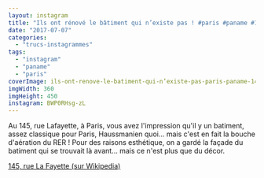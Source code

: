 ```yaml
---
layout: instagram
title: "Ils ont rénové le bâtiment qui n’existe pas ! #paris #paname #145ruelafayette"
date: "2017-07-07"
categories: 
  - "trucs-instagrammes"
tags: 
  - "instagram"
  - "paname"
  - "paris"
coverImage: ils-ont-renove-le-batiment-qui-n’existe-pas-paris-paname-145ruelafayette.jpg
imgWidth: 360
imgHeight: 450
instagram: BWP0RHsg-zL
---
```


Au 145, rue Lafayette, à Paris, vous avez l'impression qu'il y un batiment, assez classique pour Paris, Haussmanien quoi... mais c'est en fait la bouche d'aération du <abbr>RER</abbr>&nbsp;! Pour des raisons esthétique, on a gardé la façade du batiment qui se trouvait là avant... mais ce n'est plus que du décor.

<a href="https://fr.wikipedia.org/wiki/145,_rue_La_Fayette">145, rue La Fayette (sur Wikipedia)</a>